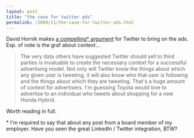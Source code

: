 ```yaml
---
layout: post
title: "the case for twitter ads"
permalink: /2009/11/the-case-for-twitter-ads.html
---
```


David Hornik makes [a compelling* argument](http://ventureblog.com/articles/2009/11/monetizing_twitter_--_bring_on_the_ads.php) for Twitter to bring on the ads. Esp. of note is the graf about context...

> The very data others have suggested Twitter should sell to third parties is invaluable to create the necessary context for a successful advertising model. Not only will Twitter know the things about which any given user is tweeting, it will also know who that user is following and the things about which they are tweeting. That's a huge amount of context for advertisers. I'm guessing Toyota would love to advertise to an individual who tweets about shopping for a new Honda Hybrid.

Worth reading in full.

\* I'm required to say that about any post from a board member of my employer. Have you seen the great LinkedIn / Twitter integration, BTW?